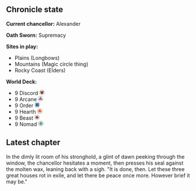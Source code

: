 ## Chronicle state
**Current chancellor:** Alexander

**Oath Sworn:** Supremacy

**Sites in play:** 
- Plains (Longbows)
- Mountains (Magic circle thing)
- Rocky Coast (Elders)

**World Deck:** 
- 9 Discord <img src="assets/images/suit-discord.png" style="height:1em;" />
- 9 Arcane <img src="assets/images/suit-arcane.png" style="height:1em;" />
- 9 Order <img src="assets/images/suit-order.png" style="height:1em;" />
- 9 Hearth <img src="assets/images/suit-hearth.png" style="height:1em;" />
- 9 Beast <img src="assets/images/suit-beast.png" style="height:1em;" />
- 9 Nomad <img src="assets/images/suit-nomad.png" style="height:1em;" />

## Latest chapter
In the dimly lit room of his stronghold, a glint of dawn peeking through the window, the chancellor hesitates a moment, then presses his seal against the molten wax, leaning back with a sigh. "It is done, then. Let these three great houses rot in exile, and let there be peace once more. However brief it may be."

